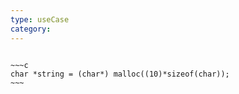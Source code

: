 ```yaml
---
type: useCase
category: 
---
```



```ad-example

~~~c
char *string = (char*) malloc((10)*sizeof(char));
~~~

```

